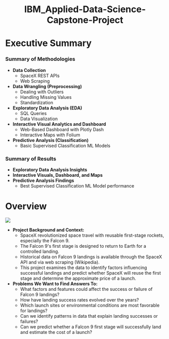<div style="text-align: center;">
  <h1>IBM_Applied-Data-Science-Capstone-Project</h1>
</div>


# Executive Summary

<h3>Summary of Methodologies</h3>

<ul>
  <li><strong>Data Collection</strong>
    <ul>
      <li>SpaceX REST APIs</li>
      <li>Web Scraping</li>
    </ul>
  </li>

  <li><strong>Data Wrangling (Preprocessing)</strong>
    <ul>
      <li>Dealing with Outliers</li>
      <li>Handling Missing Values</li>
      <li>Standardization</li>
    </ul>
  </li>

  <li><strong>Exploratory Data Analysis (EDA)</strong>
    <ul>
      <li>SQL Queries</li>
      <li>Data Visualization</li>
    </ul>
  </li>

  <li><strong>Interactive Visual Analytics and Dashboard</strong>
    <ul>
      <li>Web-Based Dashboard with Plotly Dash</li>
      <li>Interactive Maps with Folium</li>
    </ul>
  </li>

  <li><strong>Predictive Analysis (Classification)</strong>
    <ul>
      <li>Basic Supervised Classification ML Models</li>
    </ul>
  </li>
</ul>

<h3>Summary of Results</h3>

<ul>
  <li><strong>Exploratory Data Analysis Insights</strong></li>
  <li><strong>Interactive Visuals, Dashboard, and Maps</strong></li>
  <li><strong>Predictive Analysis Findings</strong>
    <ul>
      <li>Best Supervised Classification ML Model performance</li>
    </ul>
  </li>
</ul>


# Overview

![](https://cf-courses-data.s3.us.cloud-object-storage.appdomain.cloud/IBM-DS0321EN-SkillsNetwork/labs/module_1_L2/images/Falcon9_rocket_family.svg)

<ul>
  <li><strong>Project Background and Context:</strong>
    <ul>
      <li>SpaceX revolutionized space travel with reusable first-stage rockets, especially the Falcon 9.</li>
      <li>The Falcon 9's first stage is designed to return to Earth for a controlled landing.</li>
      <li>Historical data on Falcon 9 landings is available through the SpaceX API and via web scraping (Wikipedia).</li>
      <li>This project examines the data to identify factors influencing successful landings and predict whether SpaceX will reuse the first stage and determine the approximate price of a launch.</li>
    </ul>
  </li>
  
  <li><strong>Problems We Want to Find Answers To:</strong>
    <ul>
      <li>What factors and features could affect the success or failure of Falcon 9 landings?</li>
      <li>How have landing success rates evolved over the years?</li>
      <li>Which launch sites or environmental conditions are most favorable for landings?</li>
      <li>Can we identify patterns in data that explain landing successes or failures?</li>
      <li>Can we predict whether a Falcon 9 first stage will successfully land and estimate the cost of a launch?</li>
    </ul>
  </li>
</ul>



